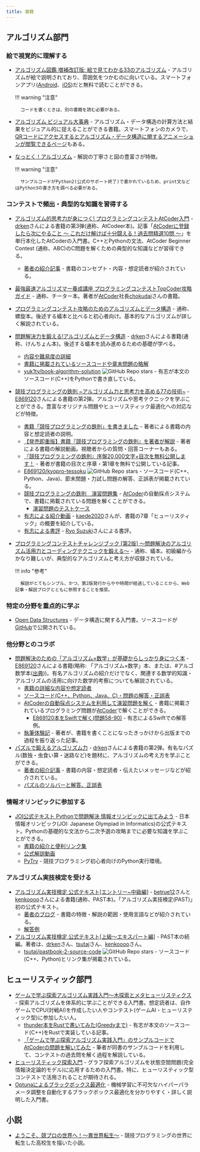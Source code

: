 ```yaml
---
title: 書籍
---
```


## アルゴリズム部門

### 絵で視覚的に理解する

- [アルゴリズム図鑑 増補改訂版: 絵で見てわかる33のアルゴリズム](https://www.amazon.co.jp/dp/479817243X/) - アルゴリズムが絵で説明されており、雰囲気をつかむのに向いている。スマートフォンアプリ([Android](https://play.google.com/store/apps/details?id=wiki.algorithm.algorithms&hl=ja)、[iOS](https://apps.apple.com/jp/app/%E3%82%A2%E3%83%AB%E3%82%B4%E3%83%AA%E3%82%BA%E3%83%A0%E5%9B%B3%E9%91%91/id1047532631))だと無料で読むことができる。

    !!! warning "注意"

        コードを書くときは、別の書籍を読む必要がある。


- [アルゴリズム ビジュアル大事典](https://www.amazon.co.jp/%E3%82%A2%E3%83%AB%E3%82%B4%E3%83%AA%E3%82%BA%E3%83%A0-%E3%83%93%E3%82%B8%E3%83%A5%E3%82%A2%E3%83%AB%E5%A4%A7%E4%BA%8B%E5%85%B8-%E6%B8%A1%E9%83%A8-%E6%9C%89%E9%9A%86-ebook/dp/B085VHBD3W/ref=tmm_kin_swatch_0?_encoding=UTF8&qid=&sr=) - アルゴリズム・データ構造の計算方法と結果をビジュアル的に捉えることができる書籍。スマートフォンのカメラで、[QRコードにアクセスするとアルゴリズム・データ構造に関するアニメーションが閲覧できるページ](https://yutaka-watanobe.github.io/star-aida/books/)もある。
- [なっとく！アルゴリズム](https://www.amazon.co.jp/%E3%81%AA%E3%81%A3%E3%81%A8%E3%81%8F%EF%BC%81%E3%82%A2%E3%83%AB%E3%82%B4%E3%83%AA%E3%82%BA%E3%83%A0-%E3%82%A2%E3%83%87%E3%82%A3%E3%83%86%E3%82%A3%E3%82%A2%E3%83%BBY%E3%83%BB%E3%83%90%E3%83%BC%E3%82%AC%E3%83%90-ebook/dp/B01N14WBX3/ref=tmm_kin_swatch_0?_encoding=UTF8&qid=1594869441&sr=8-1) - 解説の丁寧さと図の豊富さが特徴。

    !!! warning "注意"

        サンプルコードがPython2(公式のサポート終了)で書かれているため、print文などはPython3の書き方を調べる必要がある。

### コンテストで頻出・典型的な知識を習得する

- [アルゴリズム的思考力が身につく! プログラミングコンテストAtCoder入門](https://www.amazon.co.jp/dp/404604408X/) - [drken](https://atcoder.jp/users/drken)さんによる書籍の第3弾(通称、AtCodeer本)。記事「[AtCoderに登録したら次にやること ～ これだけ解けば十分闘える！過去問精選10問 ～](https://qiita.com/drken/items/fd4e5e3630d0f5859067)」を単行本化したAtCoderの入門書。C++とPythonの文法、AtCoder Beginner Contest (通称、ABC)のC問題を解くための典型的な知識などが習得できる。
    - [著者の紹介記事](https://drken1215.hatenablog.com/entry/atcodeer) - 書籍のコンセプト・内容・想定読者が紹介されている。
- [最強最速アルゴリズマー養成講座 プログラミングコンテストTopCoder攻略ガイド](https://www.amazon.co.jp/dp/B00E4FW2TE/ref=dp-kindle-redirect?_encoding=UTF8&btkr=1) - 通称、チーター本。著者が[AtCoder](https://atcoder.jp/)社長[chokudai](https://twitter.com/chokudai)さんの書籍。
- [プログラミングコンテスト攻略のためのアルゴリズムとデータ構造](https://www.amazon.co.jp/%E3%83%97%E3%83%AD%E3%82%B0%E3%83%A9%E3%83%9F%E3%83%B3%E3%82%B0%E3%82%B3%E3%83%B3%E3%83%86%E3%82%B9%E3%83%88%E6%94%BB%E7%95%A5%E3%81%AE%E3%81%9F%E3%82%81%E3%81%AE%E3%82%A2%E3%83%AB%E3%82%B4%E3%83%AA%E3%82%BA%E3%83%A0%E3%81%A8%E3%83%87%E3%83%BC%E3%82%BF%E6%A7%8B%E9%80%A0-%E6%B8%A1%E9%83%A8-%E6%9C%89%E9%9A%86-ebook/dp/B00U5MVXZO/ref=sr_1_3?__mk_ja_JP=%E3%82%AB%E3%82%BF%E3%82%AB%E3%83%8A&dchild=1&keywords=%E3%82%A2%E3%83%AB%E3%82%B4%E3%83%AA%E3%82%BA%E3%83%A0&qid=1589179447&s=digital-text&sr=1-3) - 通称、螺旋本。後述する蟻本と比べると初心者向け。基本的なアルゴリズムが詳しく解説されている。
- [問題解決力を鍛える!アルゴリズムとデータ構造](https://www.amazon.co.jp/dp/4065128447/) - [drken](https://atcoder.jp/users/drken)さんによる書籍(通称、けんちょん本)。後述する蟻本を読み進めるための基礎が学べる。
    - [内容や難易度の詳細](https://drken1215.hatenablog.com/entry/2020/08/10/041137)
    - [書籍に掲載されているソースコードや章末問題の略解](https://github.com/drken1215/book_algorithm_solution)
    - [yuk1ty/book-algorithm-solution](https://github.com/yuk1ty/book-algorithm-solution) ![GitHub Repo stars](https://img.shields.io/github/stars/yuk1ty/book-algorithm-solution?style=plastic) - 有志が本文のソースコード(C++)をPythonで書き直している。
- [競技プログラミングの鉄則 ~アルゴリズム力と思考力を高める77の技術~](https://www.amazon.co.jp/dp/483997750X) - [E869120](https://atcoder.jp/users/E869120)さんによる書籍の第2弾。アルゴリズムや思考テクニックを学ぶことができる。豊富なオリジナル問題やヒューリスティック最適化への対応などが特徴。
    - [書籍「競技プログラミングの鉄則」を書きました](https://e869120.hatenablog.com/entry/2022/09/08/214552) - 著者による書籍の内容と想定読者の説明。
    - [【発売即重版】書籍『競技プログラミングの鉄則』を著者が解説](https://www.youtube.com/watch?v=iZ_-sGVHBVg) - 著者による書籍の解説動画。視聴者からの質問・回答コーナーもある。
    - [『競技プログラミングの鉄則』序盤20,000文字+目次を無料公開します！](https://e869120.hatenablog.com/entry/2022/11/01/224639) - 著者が書籍の目次と序章・第1章を無料で公開している記事。
    - [E869120/kyopro-tessoku](https://github.com/E869120/kyopro-tessoku) ![GitHub Repo stars](https://img.shields.io/github/stars/E869120/kyopro-tessoku?style=plastic) - ソースコード(C++、Python、Java)、節末問題・力試し問題の解答、正誤表が掲載されている。
    - [競技プログラミングの鉄則　演習問題集](https://atcoder.jp/contests/tessoku-book) - [AtCoder](https://atcoder.jp/)の自動採点システムで、書籍に掲載されている問題を解くことができる。
        - [演習問題のテストケース](https://www.dropbox.com/sh/nx3tnilzqz7df8a/AABh1dWn9MpTS1XX_t3_2nHfa/tessoku-book)
    - [有志による紹介動画](https://twitter.com/kaede20203/status/1570163622755827713) - [kaede2020](https://atcoder.jp/users/kaede2020)さんが、書籍の7章「ヒューリスティック」の概要を紹介している。
    - [有志による書評](https://zenn.dev/reputeless/articles/idea-tessoku-review) - [Ryo Suzuki](https://twitter.com/reputeless)さんによる書評。
- [プログラミングコンテストチャレンジブック [第2版] ～問題解決のアルゴリズム活用力とコーディングテクニックを鍛える～](https://www.amazon.co.jp/dp/B00CY9256C/ref=dp-kindle-redirect?_encoding=UTF8&btkr=1) - 通称、蟻本。初級編からかなり難しいが、典型的なアルゴリズムと考え方が収録されている。

    !!! info "参考"

        解説がとてもシンプル、かつ、第2版発行からやや時間が経過していることから、Web記事・解説ブログとともに参照することを推奨。

### 特定の分野を重点的に学ぶ

- [Open Data Structures](https://sites.google.com/view/open-data-structures-ja) - データ構造に関する入門書。ソースコードが[GitHub](https://github.com/spinute/ods)で公開されている。

### 他分野とのコラボ

- [問題解決のための「アルゴリズム×数学」が基礎からしっかり身につく本](https://www.amazon.co.jp/dp/4297125218/) - [E869120](https://atcoder.jp/users/E869120)さんによる書籍(略称: 「アルゴリズム×数学」本、または、#アルゴ数学本([出典](https://twitter.com/e869120/status/1477948316805922817)))。有名アルゴリズムの紹介だけでなく、関連する数学的知識・アルゴリズムの活用に向けた数学的考察についても解説されている。
    - [書籍の詳細な内容や想定読者](https://e869120.hatenablog.com/entry/2021/12/02/225743)
    - [ソースコード(C++、Python、Java、C)・問題の解答・正誤表](https://github.com/E869120/math-algorithm-book)
    - [AtCoderの自動採点システムを利用して演習問題を解く](https://atcoder.jp/contests/math-and-algorithm) - 書籍に掲載されているプログラミング問題が[AtCoder](https://atcoder.jp/)で解くことができる。
        - [E869120本をSwiftで解く(問題58-90)](https://qiita.com/b150005/items/4c19bf6779060571d58d) - 有志によるSwiftでの解答例。
    - [執筆体験記](https://e869120.hatenablog.com/entry/2021/12/30/210649) - 著者が、書籍を書くことになったきっかけから出版までの過程を振り返った記事。
- [パズルで鍛えるアルゴリズム力](https://www.amazon.co.jp/%E3%83%91%E3%82%BA%E3%83%AB%E3%81%A7%E9%8D%9B%E3%81%88%E3%82%8B%E3%82%A2%E3%83%AB%E3%82%B4%E3%83%AA%E3%82%BA%E3%83%A0%E5%8A%9B-%E5%A4%A7%E6%A7%BB-%E5%85%BC%E8%B3%87/dp/4297126796) - [drken](https://atcoder.jp/users/drken)さんによる書籍の第2弾。有名なパズル(数独・虫食い算・迷路など)を題材に、アルゴリズムの考え方を学ぶことができる。
    - [著者の紹介記事](https://drken1215.hatenablog.com/entry/2022/04/13/224634) - 書籍の内容・想定読者・伝えたいメッセージなどが紹介されている。
    - [パズルのソルバーと解答、正誤表](https://github.com/drken1215/book_puzzle_algorithm)

### 情報オリンピックに参加する

- [JOI公式テキスト Pythonで問題解決 情報オリンピックに出てみよう](https://www.jikkyo.co.jp/book/detail/22510044) - 日本情報オリンピック(JOI: Japanese Olympiad in Informatics)の公式テキスト。Pythonの基礎的な文法から二次予選の攻略までに必要な知識を学ぶことができる。
    - [書籍の紹介と便利リンク集](https://pro-ktmr.github.io/joi-text/)
    - [公式解説動画](https://www.youtube.com/channel/UCI_npX8-fWv235zqCj8Oa9w)
    - [PyTry](https://pro-ktmr.github.io/pytry/) - 競技プログラミング初心者向けのPython実行環境。

### アルゴリズム実技検定を受ける

- [アルゴリズム実技検定 公式テキスト[エントリー~中級編]](https://www.amazon.co.jp/gp/product/483997277X/ref=as_li_ss_tl?ie=UTF8&linkCode=sl1&tag=rust-twitter-22&linkId=f436393e211c3e53630445f04c8d65c9&language=ja_JP) - [betrue12](https://atcoder.jp/users/betrue12)さんと[kenkoooo](https://atcoder.jp/users/kenkoooo)さんによる書籍(通称、PAST本)。「アルゴリズム実技検定(PAST)」初の公式テキスト。
    - [著者のブログ](https://betrue12.hateblo.jp/entry/2021/02/20/123103) - 書籍の特徴・解説の範囲・使用言語などが紹介されている。
    - [解答例](https://github.com/kenkoooo/pastbook-source-code)
- [アルゴリズム実技検定 公式テキスト[上級～エキスパート編]](https://www.amazon.co.jp/dp/4839979499) - PAST本の続編。著者は、[drken](https://atcoder.jp/users/drken)さん、[tsutaj](https://atcoder.jp/users/tsutaj)さん、[kenkoooo](https://atcoder.jp/users/kenkoooo)さん。
    - [tsutaj/pastbook-2-source-code](https://github.com/tsutaj/pastbook-2-source-code) ![GitHub Repo stars](https://img.shields.io/github/stars/tsutaj/pastbook-2-source-code?style=plastic) - ソースコード(C++、Python)とリンク集が掲載されている。

## ヒューリスティック部門

- [ゲームで学ぶ探索アルゴリズム実践入門～木探索とメタヒューリスティクス](https://www.amazon.co.jp/dp/4297133601/) - 探索アルゴリズムを体系的に学ぶことができる入門書。想定読者は、自作ゲームでCPU(対戦AI)を作成したい人やコンテスト(ゲームAI・ヒューリスティック型)に参加したい人。
    - [thunder本をRustで書いてみた(Greedyまで)](https://zenn.dev/tipstar0125/articles/59f845d3670470) - 有志が本文のソースコード(C++)をRustで実装している記事。
    - [「ゲームで学ぶ探索アルゴリズム実践入門」のサンプルコードでAtCoderの問題を解いてみた](https://qiita.com/thun-c/items/c5c2c7295f884cd0355c) - 筆者が同書のサンプルコードを利用して、コンテストの過去問を解く過程を解説している。
- [ヒューリスティック探索入門](https://jinnaiyuu.github.io/pdf/textbook.pdf) - グラフ探索アルゴリズムを状態空間問題(完全情報決定論的モデル)に応用するための入門書。特に、ヒューリスティック型コンテストで活用されることが期待される。
- [Optunaによるブラックボックス最適化](https://www.amazon.co.jp/dp/4274230104) - 機械学習に不可欠なハイパーパラメータ調整を自動化するブラックボックス最適化を分かりやすく・詳しく説明した入門書。

## 小説

- [ようこそ、競プロの世界へ！～異世界転生～](https://kakuyomu.jp/works/1177354054890434440) - 競技プログラミングの世界に転生した高校生を描いた小説。
